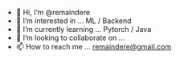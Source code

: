 - 👋 Hi, I’m @remaindere
- 👀 I’m interested in ... ML / Backend
- 🌱 I’m currently learning ... Pytorch / Java
- 💞️ I’m looking to collaborate on ...
- 📫 How to reach me ... remaindere@gmail.com

<!---
remaindere/remaindere is a ✨ special ✨ repository because its `README.md` (this file) appears on your GitHub profile.
You can click the Preview link to take a look at your changes.
--->
